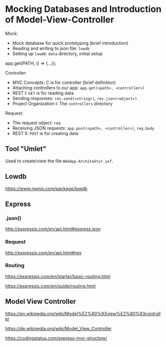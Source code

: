 # Mocking Databases and Introduction of Model-View-Controller

Mock:
- Mock database for quick prototyping (brief introduction)
- Reading and writing to json file: `lowdb`
- Setting up `lowdb`: `data` directory, initial setup

app.get(PATH, () => {...});

Controller:
- MVC Concepts: C is for controller (brief definition)
- Attaching controllers to our app: `app.get(<path>, <controller>)`
- REST I: `GET` is for reading data
- Sending responses: `res.send(<string>)`, `res.json(<object>)`
- Project Organization I: The `controllers` directory

Request:
- The request object: `req`
- Receiving JSON requests: `app.post(<path>, <controller>)`, `req.body`
- REST II: `POST` is for creating data

## Tool "Umlet"
Used to create/view the file `WebApp-Architektur.uxf`.

## Lowdb

https://www.npmjs.com/package/lowdb

## Express
### .json()
http://expressjs.com/en/api.html#express.json

### Request
http://expressjs.com/en/api.html#req

### Routing
https://expressjs.com/en/starter/basic-routing.html

https://expressjs.com/en/guide/routing.html

## Model View Controller

https://en.wikipedia.org/wiki/Model%E2%80%93view%E2%80%93controller

https://de.wikipedia.org/wiki/Model_View_Controller

https://codingstatus.com/express-mvc-structure/
